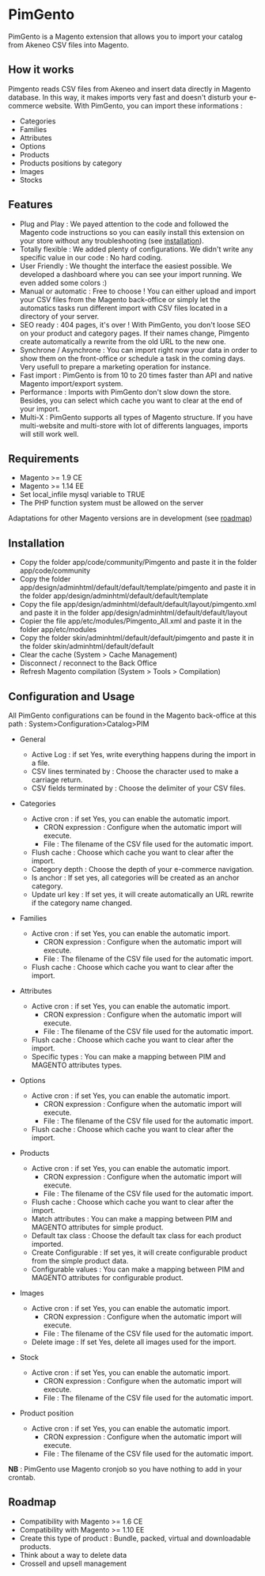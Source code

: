 # PimGento

PimGento is a Magento extension that allows you to import your catalog from Akeneo CSV files into Magento.

## How it works

Pimgento reads CSV files from Akeneo and insert data directly in Magento database.
In this way, it makes imports very fast and doesn't disturb your e-commerce website.
With PimGento, you can import these informations :
* Categories
* Families
* Attributes
* Options
* Products
* Products positions by category
* Images
* Stocks

## Features

* Plug and Play : We payed attention to the code and followed the Magento code instructions so you can easily install this extension on your store without any troubleshooting (see [installation](#installation)).
* Totally flexible : We added plenty of configurations. We didn't write any specific value in our code : No hard coding.
* User Friendly : We thought the interface the easiest possible. We developed a dashboard where you can see your import running. We even added some colors :)
* Manual or automatic : Free to choose ! You can either upload and import your CSV files from the Magento back-office or simply let the automatics tasks run different import with CSV files located in a directory of your server.
* SEO ready : 404 pages, it's over ! With PimGento, you don't loose SEO on your product and category pages. If their names change, Pimgento create automatically a rewrite from the old URL to the new one.
* Synchrone / Asynchrone : You can import right now your data in order to show them on the front-office or schedule a task in the coming days. Very usefull to prepare a marketing operation for instance.
* Fast import : PimGento is from 10 to 20 times faster than API and native Magento import/export system.
* Performance : Imports with PimGento don't slow down the store. Besides, you can select which cache you want to clear at the end of your import.
* Multi-X : PimGento supports all types of Magento structure. If you have multi-website and multi-store with lot of differents languages, imports will still work well.

## Requirements

* Magento >= 1.9 CE
* Magento >= 1.14 EE
* Set local_infile mysql variable to TRUE
* The PHP function system must be allowed on the server

Adaptations for other Magento versions are in development (see [roadmap](#roadmap))

## Installation

* Copy the folder app/code/community/Pimgento and paste it in the folder app/code/community
* Copy the folder app/design/adminhtml/default/default/template/pimgento and paste it in the folder app/design/adminhtml/default/default/template
* Copy the file app/design/adminhtml/default/default/layout/pimgento.xml and paste it in the folder app/design/adminhtml/default/default/layout
* Copier the file app/etc/modules/Pimgento_All.xml and paste it in the folder app/etc/modules
* Copy the folder skin/adminhtml/default/default/pimgento and paste it in the folder skin/adminhtml/default/default
* Clear the cache (System > Cache Management)
* Disconnect / reconnect to the Back Office
* Refresh Magento compilation (System > Tools > Compilation)

## Configuration and Usage

All PimGento configurations can be found in the Magento back-office at this path :
System>Configuration>Catalog>PIM

* General
  * Active Log : if set Yes, write everything happens during the import in a file.
  * CSV lines terminated by : Choose the character used to make a carriage return.
  * CSV fields terminated by : Choose the delimiter of your CSV files.

* Categories
  * Active cron : if set Yes, you can enable the automatic import.
    * CRON expression : Configure when the automatic import will execute.
    * File : The filename of the CSV file used for the automatic import.
  * Flush cache : Choose which cache you want to clear after the import.
  * Category depth : Choose the depth of your e-commerce navigation.
  * Is anchor : If set yes, all categories will be created as an anchor category.
  * Update url key : If set yes, it will create automatically an URL rewrite if the category name changed.

* Families
  * Active cron : if set Yes, you can enable the automatic import.
    * CRON expression : Configure when the automatic import will execute.
    * File : The filename of the CSV file used for the automatic import.
  * Flush cache : Choose which cache you want to clear after the import.

* Attributes
  * Active cron : if set Yes, you can enable the automatic import.
    * CRON expression : Configure when the automatic import will execute.
    * File : The filename of the CSV file used for the automatic import.
  * Flush cache : Choose which cache you want to clear after the import.
  * Specific types : You can make a mapping between PIM and MAGENTO attributes types.

* Options
  * Active cron : if set Yes, you can enable the automatic import.
    * CRON expression : Configure when the automatic import will execute.
    * File : The filename of the CSV file used for the automatic import. 
  * Flush cache : Choose which cache you want to clear after the import.

* Products
  * Active cron : if set Yes, you can enable the automatic import.
    * CRON expression : Configure when the automatic import will execute.
    * File : The filename of the CSV file used for the automatic import. 
  * Flush cache : Choose which cache you want to clear after the import.
  * Match attributes : You can make a mapping between PIM and MAGENTO attributes for simple product.
  * Default tax class : Choose the default tax class for each product imported.
  * Create Configurable : If set yes, it will create configurable product from the simple product data.
  * Configurable values : You can make a mapping between PIM and MAGENTO attributes for configurable product.

* Images
  * Active cron : if set Yes, you can enable the automatic import.
    * CRON expression : Configure when the automatic import will execute.
    * File : The filename of the CSV file used for the automatic import.
  * Delete image : If set Yes, delete all images used for the import.
  
* Stock
  * Active cron : if set Yes, you can enable the automatic import.
    * CRON expression : Configure when the automatic import will execute.
    * File : The filename of the CSV file used for the automatic import.

* Product position
  * Active cron : if set Yes, you can enable the automatic import.
    * CRON expression : Configure when the automatic import will execute.
    * File : The filename of the CSV file used for the automatic import.

**NB** : PimGento use Magento cronjob so you have nothing to add in your crontab.

## Roadmap

* Compatibility with Magento >= 1.6 CE
* Compatibility with Magento >= 1.10 EE
* Create this type of product : Bundle, packed, virtual and downloadable products.
* Think about a way to delete data
* Crossell and upsell management
